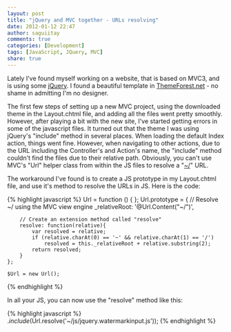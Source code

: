 ```yaml
---
layout: post
title: "jQuery and MVC together - URLs resolving"
date: 2012-01-12 22:47
author: saguiitay
comments: true
categories: [Development]
tags: [JavaScript, JQuery, MVC]
share: true
---
```

Lately I've found myself working on a website, that is based on MVC3, and is using some [jQuery](http://jquery.com/ "JQuery"). 
I found a beautiful template in [ThemeForest.net](http://themeforest.net?ref=saguiitay) - no shame in admitting I'm no designer.

The first few steps of setting up a new MVC project, using the downloaded theme in the Layout.chtml file, and adding all the files
went pretty smoothly. However, after playing a bit with the new site, I've started getting errors in some of the javascript files.
It turned out that the theme I was using jQuery's "include" method in several places. When loading the default Index action, things went fine. 
However, when navigating to other actions, due to the URL including the Controller's and Action's name, the "include" method couldn't find the 
files due to their relative path. Obviously, you can't use MVC's "Url" helper class from within the JS files to
resolve a "[~/](http://en.wikipedia.org/wiki/Home_directory "Home directory")" URL. 

The workaround I've found is to create a JS prototype in my Layout.chtml file, and use it's method to resolve the URLs in JS. Here is the code:

{% highlight javascript %}
	Url = function () { }; 
	Url.prototype = { 
		// Resolve ~/ using the MVC view engine 
		_relativeRoot: '@Url.Content("~/")', 
		
		// Create an extension method called "resolve"
		resolve: function(relative){ 
			var resolved = relative; 
			if (relative.charAt(0) == '~' && relative.charAt(1) == '/') 
				resolved = this._relativeRoot + relative.substring(2);
			return resolved; 
		} 
	}; 
	
	$Url = new Url();
{% endhighlight %}

In all your JS, you can now use the "resolve" method like this: 

{% highlight javascript %} 
	$.include($Url.resolve('~/js/jquery.watermarkinput.js'));
{% endhighlight %}